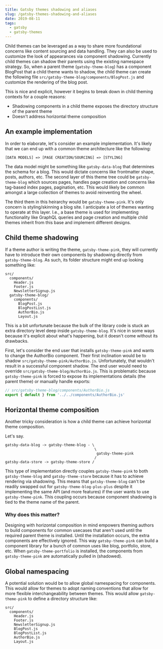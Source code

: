 ```yaml
---
title: Gatsby themes shadowing and aliases
slug: /gatsby-themes-shadowing-and-aliases
date: 2019-08-11
tags:
  - gatsby
  - gatsby-themes
---
```


Child themes can be leveraged as a way to share more foundational concerns like content sourcing and data handling. They can also be used to customize the look of appearances via component shadowing. Currently child themes can shadow their parents using the existing namespace strategy. So, when a parent theme (`gatsby-theme-blog`) has a component BlogPost that a child theme wants to shadow, the child theme can create the following file `src/gatsby-theme-blog/components/BlogPost.js` and customize the rendering of the blog post.

This is nice and explicit, however it begins to break down in child theming contexts for a couple reasons:

- Shadowing components in a child theme exposes the directory structure of the parent theme
- Doesn't address horizontal theme composition

## An example implementation

In order to elaborate, let's consider an example implementation. It's likely that we can end up with a common theme architecture like the following:

```
[DATA MODELS] => [PAGE CREATION/SOURCING] => [STYLING]
```

The data model might be something like `gatsby-data-blog` that determines the schema for a blog. This would dictate concerns like frontmatter shape, posts, authors, etc. The second layer of this theme tree could be `gatsby-theme-blog` which sources pages, handles page creation and concerns like tag-based index pages, pagination, etc. This would likely be common amongst a large collection of themes to avoid reinventing the wheel.

The third them in this heirarchy would be `gatsby-theme-pink`. It's only concern is styling/skinning a blog site. I anticipate a lot of themes wanting to operate at this layer. I.e., a base theme is used for implementing functionality like GraphQL queries and page creation and multiple child themes inherit from this base and implement different designs.

## Child theme shadowing

If a theme author is writing the theme, `gatsby-theme-pink`, they will currently have to introduce their own components by shadowing directly from `gatsby-theme-blog`. As such, its folder structure might end up looking something like:

```
src/
  components/
    Header.js
    Footer.js
    NewsletterSignup.js
  gatsby-theme-blog/
    components/
      BlogPost.js
      BlogPostList.js
      AuthorBio.js
      Layout.js
```

This is a bit unfortunate because the bulk of the library code is stuck an extra directory level deep inside `gatsby-theme-blog`. It's nice in some ways because it's explicit about what's happening, but it doesn't come without its drawbacks.

First, let's consider the end user that installs `gatsby-theme-pink` and wants to change the AuthorBio component. Their first inclination would be to shadow `src/gatsby-theme-pink/AuthorBio.js`. Unfortunately, that wouldn't result in a successful component shadow. The end user would need to override `src/gatsby-theme-blog/AuthorBio.js`. This is problematic because `gatsby-theme-pink` is forced to expose its implementations details (the parent theme) or manually handle exports:

```js
// src/gatsby-theme-blog/components/AuthorBio.js
export { default } from '../../components/AuthorBio.js'
```

## Horizontal theme composition

Another tricky consideration is how a child theme can achieve horizontal theme composition.

Let's say.

```
gatsby-data-blog -> gatsby-theme-blog - \
                                         \
                                          gatsby-theme-pink
                                         /
gatsby-data-store -> gatsby-theme-store /
```

This type of implementation directly couples `gatsby-theme-pink` to both `gatsby-theme-blog` and `gatsby-theme-store` because it has to achieve rendering via shadowing. This means that `gatsby-theme-blog` can't be readily swapped out for `gatsby-theme-blog-plus-plus` despite it implementing the same API (and more features) if the user wants to use `gatsby-theme-pink`. This coupling occurs because component shadowing is tied to the theme name of the parent.

### Why does this matter?

Designing with horizontal composition in mind empowers theming authors to build components for common usecases that aren't used until the required parent theme is installed. Until the installation occurs, the extra components are effectively ignored. This way `gatsby-theme-pink` can build a component library for a bunch of common uses like blog, portfolio, store, etc. When `gatsby-theme-portfolio` is installed, the components from `gatsby-theme-pink` are automatically pulled in (shadowed).

## Global namespacing

A potential solution would be to allow global namespacing for components. This would allow for themes to adopt naming conventions that allow for more flexible interchangeability between themes. This would allow `gatsby-theme-pink` to define a directory structure like:

```
src/
  components/
    Header.js
    Footer.js
    NewsletterSignup.js
    BlogPost.js
    BlogPostList.js
    AuthorBio.js
    Layout.js
```
